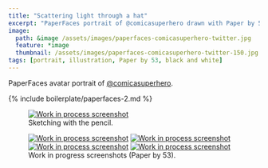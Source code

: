 ```yaml
---
title: "Scattering light through a hat"
excerpt: "PaperFaces portrait of @comicasuperhero drawn with Paper by 53 on an iPad."
image: 
  path: &image /assets/images/paperfaces-comicasuperhero-twitter.jpg 
  feature: *image
  thumbnail: /assets/images/paperfaces-comicasuperhero-twitter-150.jpg
tags: [portrait, illustration, Paper by 53, black and white]
---
```


PaperFaces avatar portrait of <a href="http://twitter.com/comicasuperhero">@comicasuperhero</a>.

{% include boilerplate/paperfaces-2.md %}

<figure>
	<a href="{{ site.url }}/assets/images/paperfaces-comicasuperhero-process-1-lg.jpg"><img src="{{ site.url }}/assets/images/paperfaces-comicasuperhero-process-1-750.jpg" alt="Work in process screenshot"></a>
	<figcaption>Sketching with the pencil.</figcaption>
</figure>

<figure class="half">
	<a href="{{ site.url }}/assets/images/paperfaces-comicasuperhero-process-2-lg.jpg"><img src="{{ site.url }}/assets/images/paperfaces-comicasuperhero-process-2-600.jpg" alt="Work in process screenshot"></a>
	<a href="{{ site.url }}/assets/images/paperfaces-comicasuperhero-process-3-lg.jpg"><img src="{{ site.url }}/assets/images/paperfaces-comicasuperhero-process-3-600.jpg" alt="Work in process screenshot"></a>
	<a href="{{ site.url }}/assets/images/paperfaces-comicasuperhero-process-4-lg.jpg"><img src="{{ site.url }}/assets/images/paperfaces-comicasuperhero-process-4-600.jpg" alt="Work in process screenshot"></a>
	<a href="{{ site.url }}/assets/images/paperfaces-comicasuperhero-process-5-lg.jpg"><img src="{{ site.url }}/assets/images/paperfaces-comicasuperhero-process-5-600.jpg" alt="Work in process screenshot"></a>
	<figcaption>Work in progress screenshots (Paper by 53).</figcaption>
</figure>
